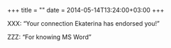 +++
title = ""
date = 2014-05-14T13:24:00+03:00
+++

XXX: “Your connection Ekaterina has endorsed you!”


ZZZ: “For knowing MS Word”


